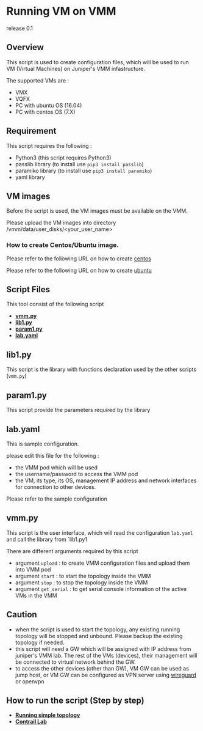 # Running VM on VMM
release 0.1
## Overview
This script is used to create configuration files, which will be used to run VM (Virtual Machines) on Juniper's VMM infastructure.

The supported VMs are :
- VMX
- VQFX
- PC with ubuntu OS (16.04)
- PC with centos OS (7.X)

## Requirement
This script requires the following :
- Python3 (this script requires Python3)
- passlib library (to install use `pip3 install passlib`)
- paramiko library (to install use `pip3 install paramiko`)
- yaml library

## VM images 
Before the script is used, the VM images must be available on the VMM.

Please upload the VM images into directory /vmm/data/user_disks/<your_user_name>
### How to create Centos/Ubuntu image.
Please refer to the following URL on how to create [centos](create_centos/README.md)

Please refer to the following URL on how to create [ubuntu](create_ubuntu/README.md)
## Script Files

This tool consist of the following script
- **[vmm.py](script/vmm.py)**
- **[lib1.py](script/lib1.py)**
- **[param1.py](script/param1.py)**
- **[lab.yaml](script/lab.yaml)**

## lib1.py
This script is the library with functions declaration used by the other scripts (`vmm.py`)

## param1.py
This script provide the parameters required by the library

## lab.yaml
This is sample configuration.

please edit this file for the following :
- the VMM pod which will be used
- the username/password to access the VMM pod
- the VM, its type, its OS, management IP address and network interfaces for connection to other devices.

Please refer to the sample configuration 

## vmm.py
This script is the user interface, which will read the configuration `lab.yaml` and call the library from `lib1.py1

There are different arguments required by this script
- argument `upload` : to create VMM configuration files and upload them into VMM pod
- argument `start` : to start the topology inside the VMM
- argument `stop` : to stop the topology inside the VMM
- argument `get_serial` :  to get serial console information of the active VMs in the VMM

## Caution 
- when the script is used to start the topology, any existing running topology will be stopped and unbound. Please backup the existing topology if  needed.
- this script will need a GW which will be assigned with IP address from juniper's VMM lab. The rest of the VMs (devices), their management will be connected to virtual network behind the GW.
- to access the other devices (other than GW), VM GW can be used as jump host, or VM GW can be configured as VPN server using [wireguard](https://www.wireguard.com/install/) or openvpn
 
## How to run the script (Step by step)
- **[Running simple topology](simple/README.md)**
- **[Contrail Lab](contrail/README.md)**
